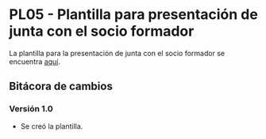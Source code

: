 # PL05 - Plantilla para presentación de junta con el socio formador

La plantilla para la presentación de junta con el socio formador se encuentra [aquí](https://docs.google.com/presentation/d/1UpumayOIoz7BcTBnlwZOP2kyojkPR_0hHg6pDlkefW0/edit?usp=sharing).

## Bitácora de cambios

### Versión 1.0

- Se creó la plantilla.
